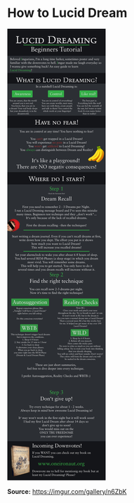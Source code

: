 # How to Lucid Dream

![Lucid Dreaming][img lucid-dreaming]

[img lucid-dreaming]: images/Hf2npKe.jpg

**Source:** https://imgur.com/gallery/n6ZbK
